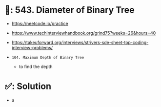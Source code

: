 # 📄: 543. Diameter of Binary Tree

- https://neetcode.io/practice
- https://www.techinterviewhandbook.org/grind75?weeks=26&hours=40
- https://takeuforward.org/interviews/strivers-sde-sheet-top-coding-interview-problems/

- `104. Maximum Depth of Binary Tree`
  - to find the depth

# ✅: Solution

- a
